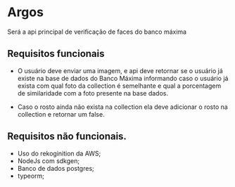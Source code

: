 # Argos

Será a api principal de verificação de faces do banco máxima

## Requisitos funcionais

- O usuário deve enviar uma imagem, e api deve retornar se o usuário já existe na base de dados do Banco Máxima informando caso o usuário já exista com qual foto da collection é semelhante e qual a porcentagem de similaridade com a foto presente na base dados.

- Caso o rosto ainda não exista na collection ela deve adicionar o rosto na collection e retornar um false.


## Requisitos não funcionais.

- Uso do rekoginition da AWS;
- NodeJs com sdkgen;
- Banco de dados postgres;
- typeorm;
